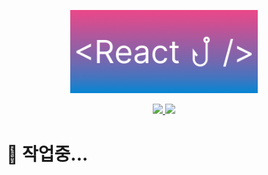 <p align='center'>
    <img src='/static/full_logo.png' width="300px" />
</p>

<p align='center'>
    <a href="https://github.com/ReactUsefulHooks/.github/blob/main/profile/README.md">
        <img src="https://img.shields.io/badge/-영어-blueviolet?style=for-the-badge" />
    </a>
    <a href="https://github.com/ReactUsefulHooks/.github/blob/main/profile/README.ko.md">
        <img src="https://img.shields.io/badge/-한국어-violet?style=for-the-badge"/>
    </a>
</p>


# 🚧 작업중...

